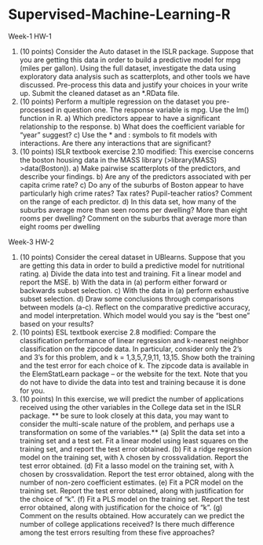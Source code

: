 # Supervised-Machine-Learning-R
Week-1 HW-1
1) (10 points) Consider the Auto dataset in the ISLR package. Suppose that you are
getting this data in order to build a predictive model for mpg (miles per gallon).
Using the full dataset, investigate the data using exploratory data analysis such as
scatterplots, and other tools we have discussed. Pre-process this data and justify
your choices in your write up. Submit the cleaned dataset as an *.RData file.
2) (10 points) Perform a multiple regression on the dataset you pre-processed in
question one. The response variable is mpg. Use the lm() function in R.
a) Which predictors appear to have a significant relationship to the response.
b) What does the coefficient variable for “year” suggest?
c) Use the * and : symbols to fit models with interactions. Are there any interactions
that are significant?
3) (10 points) ISLR textbook exercise 2.10 modified: This exercise concerns the
boston housing data in the MASS library (>library(MASS) >data(Boston)).
a) Make pairwise scatterplots of the predictors, and describe your findings.
b) Are any of the predictors associated with per capita crime rate?
c) Do any of the suburbs of Boston appear to have particularly high crime rates?
Tax rates? Pupil-teacher ratios? Comment on the range of each predictor.
d) In this data set, how many of the suburbs average more than seen rooms per
dwelling? More than eight rooms per dwelling? Comment on the suburbs that
average more than eight rooms per dwelling

Week-3 HW-2
1) (10 points) Consider the cereal dataset in UBlearns. Suppose that you are getting
this data in order to build a predictive model for nutritional rating. a) Divide the
data into test and training. Fit a linear model and report the MSE.
b) With the data in (a) perform either forward or backwards subset selection.
c) With the data in (a) perform exhaustive subset selection.
d) Draw some conclusions through comparisons between models (a-c). Reflect on
the comparative predictive accuracy, and model interpretation. Which model would
you say is the “best one” based on your results?
2) (10 points) ESL textbook exercise 2.8 modified: Compare the classification
performance of linear regression and k-nearest neighbor classification on the
zipcode data. In particular, consider only the 2’s and 3’s for this problem, and k =
1,3,5,7,9,11, 13,15. Show both the training and the test error for each choice of k.
The zipcode data is available in the ElemStatLearn package – or the website for the
text. Note that you do not have to divide the data into test and training because it
is done for you.
3) (10 points) In this exercise, we will predict the number of applications received
using the other variables in the College data set in the ISLR package.
** be sure to look closely at this data, you may want to consider the multi-scale
nature of the problem, and perhaps use a transformation on some of the
variables.**
(a) Split the data set into a training set and a test set. Fit a linear model using least
squares on the training set, and report the test error obtained.
(b) Fit a ridge regression model on the training set, with λ chosen by crossvalidation. Report the test error obtained.
(d) Fit a lasso model on the training set, with λ chosen by crossvalidation.
Report the test error obtained, along with the number of non-zero coefficient
estimates.
(e) Fit a PCR model on the training set. Report the test error obtained, along with
justification for the choice of “k”.
(f) Fit a PLS model on the training set. Report the test error obtained, along with
justification for the choice of “k”.
(g) Comment on the results obtained. How accurately can we predict the number
of college applications received? Is there much difference among the test errors
resulting from these five approaches?

